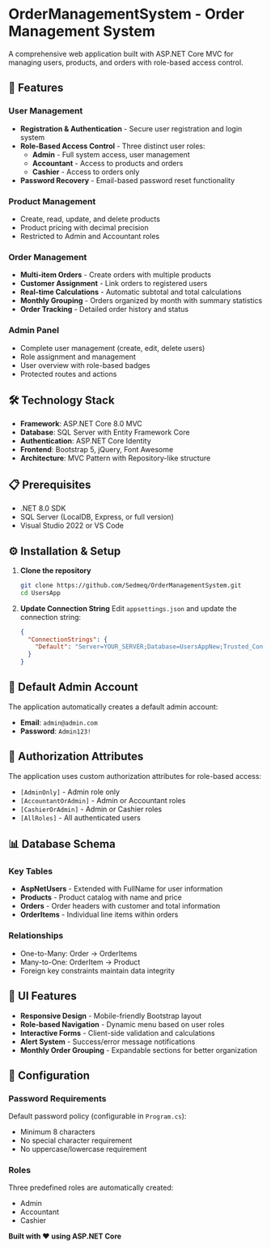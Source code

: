 # OrderManagementSystem - Order Management System

A comprehensive web application built with ASP.NET Core MVC for managing users, products, and orders with role-based access control.

## 🚀 Features

### User Management
- **Registration & Authentication** - Secure user registration and login system
- **Role-Based Access Control** - Three distinct user roles:
  - **Admin** - Full system access, user management
  - **Accountant** - Access to products and orders
  - **Cashier** - Access to orders only
- **Password Recovery** - Email-based password reset functionality

### Product Management
- Create, read, update, and delete products
- Product pricing with decimal precision
- Restricted to Admin and Accountant roles

### Order Management
- **Multi-item Orders** - Create orders with multiple products
- **Customer Assignment** - Link orders to registered users
- **Real-time Calculations** - Automatic subtotal and total calculations
- **Monthly Grouping** - Orders organized by month with summary statistics
- **Order Tracking** - Detailed order history and status

### Admin Panel
- Complete user management (create, edit, delete users)
- Role assignment and management
- User overview with role-based badges
- Protected routes and actions

## 🛠️ Technology Stack

- **Framework**: ASP.NET Core 8.0 MVC
- **Database**: SQL Server with Entity Framework Core
- **Authentication**: ASP.NET Core Identity
- **Frontend**: Bootstrap 5, jQuery, Font Awesome
- **Architecture**: MVC Pattern with Repository-like structure

## 📋 Prerequisites

- .NET 8.0 SDK
- SQL Server (LocalDB, Express, or full version)
- Visual Studio 2022 or VS Code

## ⚙️ Installation & Setup

1. **Clone the repository**
   ```bash
   git clone https://github.com/Sedmeq/OrderManagementSystem.git
   cd UsersApp
   ```

2. **Update Connection String**
   Edit `appsettings.json` and update the connection string:
   ```json
   {
     "ConnectionStrings": {
       "Default": "Server=YOUR_SERVER;Database=UsersAppNew;Trusted_Connection=True;TrustServerCertificate=True"
     }
   }
   ```

## 👤 Default Admin Account

The application automatically creates a default admin account:
- **Email**: `admin@admin.com`
- **Password**: `Admin123!`


## 🔐 Authorization Attributes

The application uses custom authorization attributes for role-based access:

- `[AdminOnly]` - Admin role only
- `[AccountantOrAdmin]` - Admin or Accountant roles
- `[CashierOrAdmin]` - Admin or Cashier roles
- `[AllRoles]` - All authenticated users

## 📊 Database Schema

### Key Tables
- **AspNetUsers** - Extended with FullName for user information
- **Products** - Product catalog with name and price
- **Orders** - Order headers with customer and total information
- **OrderItems** - Individual line items within orders

### Relationships
- One-to-Many: Order → OrderItems
- Many-to-One: OrderItem → Product
- Foreign key constraints maintain data integrity

## 🎨 UI Features

- **Responsive Design** - Mobile-friendly Bootstrap layout
- **Role-based Navigation** - Dynamic menu based on user roles
- **Interactive Forms** - Client-side validation and calculations
- **Alert System** - Success/error message notifications
- **Monthly Order Grouping** - Expandable sections for better organization

## 🔧 Configuration

### Password Requirements
Default password policy (configurable in `Program.cs`):
- Minimum 8 characters
- No special character requirement
- No uppercase/lowercase requirement

### Roles
Three predefined roles are automatically created:
- Admin
- Accountant  
- Cashier

**Built with ❤️ using ASP.NET Core**
